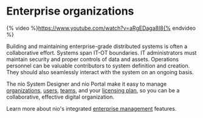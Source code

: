 # Enterprise organizations

{% video %}https://www.youtube.com/watch?v=aRgEDaga8I8{% endvideo %}


Building and maintaining enterprise-grade distributed systems is often a collaborative effort. Systems span IT-OT boundaries. IT administrators must maintain security and proper controls of data and assets. Operations personnel can be valuable contributors to system definition and creation. They should also seamlessly interact with the system on an ongoing basis.

The nio System Designer and nio Portal make it easy to manage [organizations](/organizations/management.md), [users](/organizations/users.md), [teams](/organizations/teams.md), and your [licensing plan](https://niolabs/licensing), so you can be a collaborative, effective digital organization.

Learn more about nio's integrated [enterprise management](/organizations/management.md) features. 
